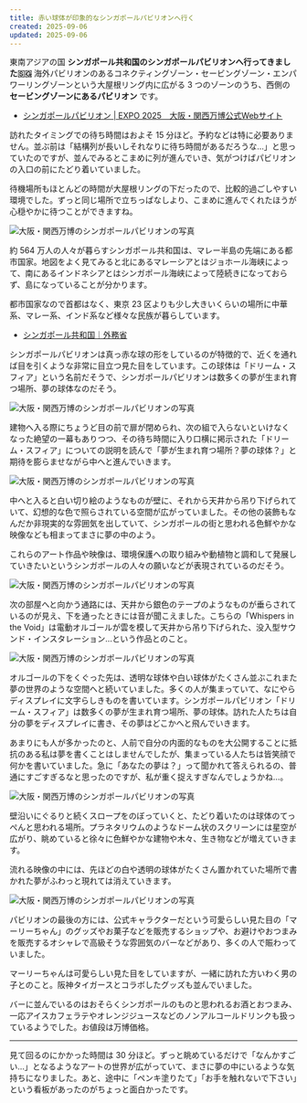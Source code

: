 ```yaml
---
title: 赤い球体が印象的なシンガポールパビリオンへ行く
created: 2025-09-06
updated: 2025-09-06
---
```


東南アジアの国 **シンガポール共和国のシンガポールパビリオンへ行ってきました🇸🇬** 海外パビリオンのあるコネクティングゾーン・セービングゾーン・エンパワーリングゾーンという大屋根リング内に広がる 3 つのゾーンのうち、西側の **セービングゾーンにあるパビリオン** です。

- [シンガポールパビリオン | EXPO 2025　大阪・関西万博公式Webサイト](https://www.expo2025.or.jp/official-participant/singapore/)

訪れたタイミングでの待ち時間はおよそ 15 分ほど。予約などは特に必要ありません。並ぶ前は「結構列が長いしそれなりに待ち時間があるだろうな…」と思っていたのですが、並んでみるとこまめに列が進んでいき、気がつけばパビリオンの入口の前にたどり着いていました。

待機場所もほとんどの時間が大屋根リングの下だったので、比較的過ごしやすい環境でした。ずっと同じ場所で立ちっぱなしより、こまめに進んでくれたほうが心穏やかに待つことができますね。

![大阪・関西万博のシンガポールパビリオンの写真](3276188a-8df6-4416-1493-920c2b5b2f00)

約 564 万人の人々が暮らすシンガポール共和国は、マレー半島の先端にある都市国家。地図をよく見てみると北にあるマレーシアとはジョホール海峡によって、南にあるインドネシアとはシンガポール海峡によって陸続きになっておらず、島になっていることが分かります。

都市国家なので首都はなく、東京 23 区よりも少し大きいくらいの場所に中華系、マレー系、インド系など様々な民族が暮らしています。

- [シンガポール共和国｜外務省](https://www.mofa.go.jp/mofaj/area/singapore/index.html)

シンガポールパビリオンは真っ赤な球の形をしているのが特徴的で、近くを通れば目を引くような非常に目立つ見た目をしています。この球体は「ドリーム・スフィア」という名前だそうで、シンガポールパビリオンは数多くの夢が生まれ育つ場所、夢の球体なのだそう。

![大阪・関西万博のシンガポールパビリオンの写真](1408049c-d0bf-41cc-d253-1ad834ccf900)

建物へ入る際にちょうど目の前で扉が閉められ、次の組で入らないといけなくなった絶望の一幕もありつつ、その待ち時間に入り口横に掲示された「ドリーム・スフィア」についての説明を読んで「夢が生まれ育つ場所？夢の球体？」と期待を膨らませながら中へと進んでいきます。

![大阪・関西万博のシンガポールパビリオンの写真](0313681f-201a-42d3-4d06-948ab754a500)

中へと入ると白い切り絵のようなものが壁に、それから天井から吊り下げられていて、幻想的な色で照らされている空間が広がっていました。その他の装飾もなんだか非現実的な雰囲気を出していて、シンガポールの街と思われる色鮮やかな映像なども相まってまさに夢の中のよう。

これらのアート作品や映像は、環境保護への取り組みや動植物と調和して発展していきたいというシンガポールの人々の願いなどが表現されているのだそう。

![大阪・関西万博のシンガポールパビリオンの写真](907fa89f-ad04-401d-33d5-0e835cfb2e00)

次の部屋へと向かう通路には、天井から銀色のテープのようなものが垂らされているのが見え、下を通ったときには音が聞こえました。こちらの「Whispers in the Void」は電動オルゴールが雲を模して天井から吊り下げられた、没入型サウンド・インスタレーション…という作品とのこと。

![大阪・関西万博のシンガポールパビリオンの写真](c8cbc102-84c4-4336-859b-a2efdbd81100)

オルゴールの下をくぐった先は、透明な球体や白い球体がたくさん並ぶこれまた夢の世界のような空間へと続いていました。多くの人が集まっていて、なにやらディスプレイに文字らしきものを書いています。シンガポールパビリオン「ドリーム・スフィア」は数多くの夢が生まれ育つ場所、夢の球体。訪れた人たちは自分の夢をディスプレイに書き、その夢はどこかへと飛んでいきます。

あまりにも人が多かったのと、人前で自分の内面的なものを大公開することに抵抗のある私は夢を書くことはしませんでしたが、集まっている人たちは皆笑顔で何かを書いていました。急に「あなたの夢は？」って聞かれて答えられるの、普通にすごすぎるなと思ったのですが、私が重く捉えすぎなんでしょうかね…。

![大阪・関西万博のシンガポールパビリオンの写真](7926a84f-7c78-4440-c17b-d72708cde800)

壁沿いにぐるりと続くスロープをのぼっていくと、たどり着いたのは球体のてっぺんと思われる場所。プラネタリウムのようなドーム状のスクリーンには星空が広がり、眺めていると徐々に色鮮やかな建物や木々、生き物などが増えていきます。

流れる映像の中には、先ほどの白や透明の球体がたくさん置かれていた場所で書かれた夢がふわっと現れては消えていきます。

![大阪・関西万博のシンガポールパビリオンの写真](d73055e8-2df7-41f3-ac3d-8c6c6fa61d00)

パビリオンの最後の方には、公式キャラクターだという可愛らしい見た目の「マーリーちゃん」のグッズやお菓子などを販売するショップや、お避けやおつまみを販売するオシャレで高級そうな雰囲気のバーなどがあり、多くの人で賑わっていました。

マーリーちゃんは可愛らしい見た目をしていますが、一緒に訪れた方いわく男の子とのこと。阪神タイガースとコラボしたグッズも並んでいました。

バーに並んでいるのはおそらくシンガポールのものと思われるお酒とおつまみ、一応アイスカフェラテやオレンジジュースなどのノンアルコールドリンクも扱っているようでした。お値段は万博価格。

---

見て回るのにかかった時間は 30 分ほど。ずっと眺めているだけで「なんかすごい…」となるようなアートの世界が広がっていて、まさに夢の中にいるような気持ちになりました。あと、途中に「ペンキ塗りたて」「お手を触れないで下さい」という看板があったのがちょっと面白かったです。
